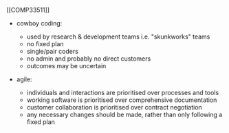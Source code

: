[[COMP33511]]

- cowboy coding:
	- used by research & development teams i.e. "skunkworks" teams
	- no fixed plan
	- single/pair coders
	- no admin and probably no direct customers
	- outcomes may be uncertain

- agile:
	- individuals and interactions are prioritised over processes and tools
	- working software is prioritised over comprehensive documentation
	- customer collaboration is prioritised over contract negotiation 
	- any necessary changes should be made, rather than only following a fixed plan
